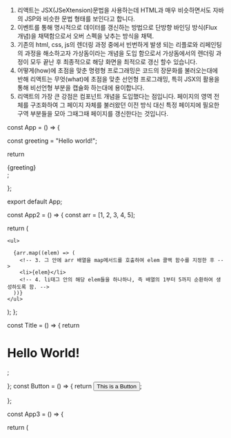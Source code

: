 <!--9월 13일 공부 : 리액트의 특징들 (P27-P37)-->

1. 리액트는 JSX(JSeXtension)문법을 사용하는데
   HTML과 매우 비슷하면서도 자바의 JSP와 비슷한 문법 형태를 보인다고 합니다.
2. 이벤트를 통해 명시적으로 데이터를 갱신하는 방법으로 단방향 바인딩 방식(Flux 개념)을 채택함으로서
   오버 스펙을 낮추는 방식을 채택.
3. 기존의 html, css, js의 렌더링 과정 중에서 빈번하게 발생 되는 리플로와 리페인팅의 과정을 해소하고자
   가상돔이라는 개념을 도입 함으로서 가상돔에서의 렌더링 과정이 모두 끝난 후
   최종적으로 해당 화면을 최적으로 갱신 할수 있습니다.
4. 어떻게(how)에 초점을 맞춘 명령형 프로그래밍은 코드의 장문화를 불러오는대에 반해
   리액트는 무엇(what)에 초점을 맞춘 선언형 프로그래밍, 특히 JSX의 활용을 통해 비선언형 부분을
   캡슐화 하는대에 용이합니다.
5. 리액트의 가장 큰 강점은 컴포넌트 개념을 도입했다는 점입니다. 페이지의 영역 전체를 구조화하여
   그 페이지 자체를 불러왔던 이전 방식 대신 특정 페이지에 필요한 구역 부분들을 모아 그때그때
   페이지를 갱신한다는 것입니다.

<!--------------------------------------★ 1번 내용------------------------------------------->

const App = () => {

  <!-- 1. 기본적인 메인 화면 선언 방법 -->

const greeting = "Hello world!";

  <!-- 2. greeting 변수에 출력할 문구를 삽입 후 -->

return <div>{greeting}</div>;

  <!-- 3. html문법의 div 태그 안에 해당 변수를 브락켓으로 감싼 후 반환 해준다. -->

};

export default App;

<!-- 4. 해당 App 오브젝트를 기본값으로 출력. -->

<!-- -------------------------------------★ 4번 내용----------------------------------------- -->

const App2 = () => {
const arr = [1, 2, 3, 4, 5];

  <!-- 1. 배열 선언 -->

return (

  <!-- 2. 반환을 할건데 -->

    <ul>

      {arr.map((elem) => (
        <!-- 3. 그 안에 arr 배열을 map메서드를 호출하여 elem 콜백 함수를 지정한 후 -->
        <li>{elem}</li>
        <!-- 4. li태그 안의 해당 elem들을 하나하나, 즉 배열의 1부터 5까지 순환하여 생성하도록 함. -->
      ))}
    </ul>

);
};

<!-- -------------------------------------★ 5번 내용----------------------------------------- -->

const Title = () => {
return <h1>Hello World!</h1>;

  <!-- 1. Title 컴포넌트에는 h1 태그 안의 특정 문구를 출력하는 부분을 작성. -->

};
const Button = () => {
return <button>This is a Button</button>;

  <!-- 2. Button 컴포넌트에는 button 태그 안의 문구와 버튼을 출력하는 부분을 작성. -->

};

const App3 = () => {

  <!-- 3. 갱신을 할 페이지에 -->

return (
<div>
<Title />
<Button />
<!-- 4. div태그 안에 Title과 Button 컴포넌트를 불러와주기만 하면 끝. -->
</div>
);
};
